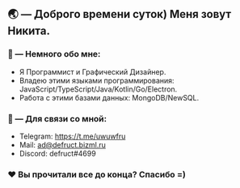 ## 🌏 — Доброго времени суток) Меня зовут Никита.

### 📑 — Немного обо мне:
- Я Программист и Графический Дизайнер.
- Владею этими языками программирования: JavaScript/TypeScript/Java/Kotlin/Go/Electron.
- Работа с этими базами данных: MongoDB/NewSQL.

### 🔗 — Для связи со мной:
- Telegram: https://t.me/uwuwfru
- Mail: ad@defruct.bizml.ru
- Discord: defruct#4699

### ❤ Вы прочитали все до конца? Спасибо =)
